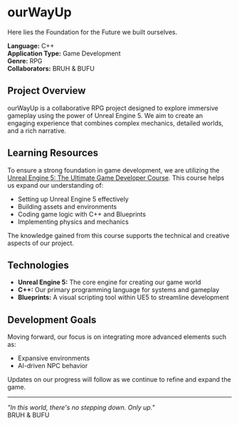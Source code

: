 # ourWayUp
Here lies the Foundation for the Future we built ourselves.

**Language:** C++  
**Application Type:** Game Development  
**Genre:** RPG  
**Collaborators:** BRUH & BUFU  

## Project Overview
ourWayUp is a collaborative RPG project designed to explore immersive gameplay using the power of Unreal Engine 5. We aim to create an engaging experience that combines complex mechanics, detailed worlds, and a rich narrative.

## Learning Resources
To ensure a strong foundation in game development, we are utilizing the [Unreal Engine 5: The Ultimate Game Developer Course](https://www.udemy.com/course/unreal-engine-5-the-ultimate-game-developer-course/learn/lecture/32523128?start=405#overview). This course helps us expand our understanding of:
- Setting up Unreal Engine 5 effectively
- Building assets and environments
- Coding game logic with C++ and Blueprints
- Implementing physics and mechanics

The knowledge gained from this course supports the technical and creative aspects of our project.

## Technologies
- **Unreal Engine 5:** The core engine for creating our game world
- **C++:** Our primary programming language for systems and gameplay
- **Blueprints:** A visual scripting tool within UE5 to streamline development

## Development Goals
Moving forward, our focus is on integrating more advanced elements such as:
- Expansive environments
- AI-driven NPC behavior

Updates on our progress will follow as we continue to refine and expand the game.

---
*"In this world, there's no stepping down. Only up."*  
BRUH & BUFU
